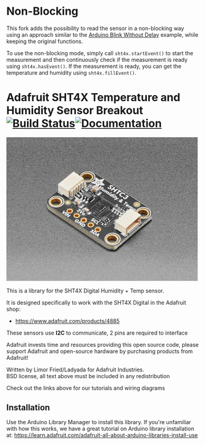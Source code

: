 # Non-Blocking

This fork adds the possibility to read the sensor in a non-blocking way using an approach similar to the [Arduino Blink Without Delay](https://www.arduino.cc/en/Tutorial/BuiltInExamples/BlinkWithoutDelay) example, while keeping the original functions.

To use the non-blocking mode, simply call `sht4x.startEvent()` to start the measurement and then continuously check if the measurement is ready using `sht4x.hasEvent()`. If the measurement is ready, you can get the temperature and humidity using `sht4x.fillEvent()`.

# Adafruit SHT4X Temperature and Humidity Sensor Breakout [![Build Status](https://github.com/adafruit/Adafruit_SHT4X/workflows/Arduino%20Library%20CI/badge.svg)](https://github.com/adafruit/Adafruit_SHT4X/actions)[![Documentation](https://github.com/adafruit/ci-arduino/blob/master/assets/doxygen_badge.svg)](http://adafruit.github.io/Adafruit_SHT4X/html/index.html)

<a href="https://www.adafruit.com/product/4636"><img src="assets/board.jpg?raw=true" width="500px"></a>

This is a library for the SHT4X Digital Humidity + Temp sensor.

It is designed specifically to work with the SHT4X Digital in the Adafruit shop:

* https://www.adafruit.com/products/4885

These sensors use **I2C** to communicate, 2 pins are required to interface

Adafruit invests time and resources providing this open source code,
please support Adafruit and open-source hardware by purchasing
products from Adafruit!

Written by Limor Fried/Ladyada for Adafruit Industries.  
BSD license, all text above must be included in any redistribution

Check out the links above for our tutorials and wiring diagrams

## Installation

Use the Arduino Library Manager to install this library. If you're unfamiliar
with how this works, we have a great tutorial on Arduino library installation
at: https://learn.adafruit.com/adafruit-all-about-arduino-libraries-install-use
